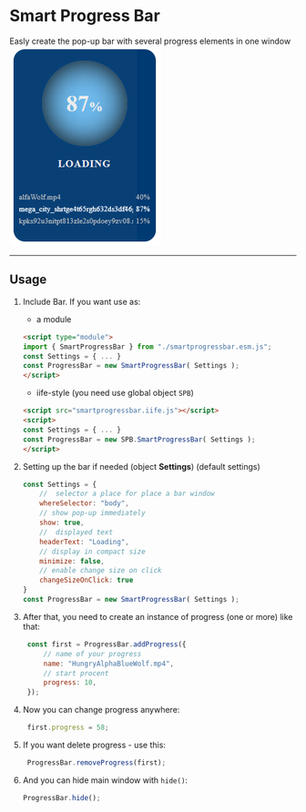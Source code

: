 # Smart Progress Bar
Easly create the pop-up bar with several progress elements in one window
![alt-текст](https://github.com/GaronCode/smart-progress-bar/blob/217bc7d59539d806ed4933deac4648d3037a73ae/docs/img/preview.png?raw=true "Текст заголовка логотипа 1")
***
## Usage
1. Include Bar.
    If you want use as:
   -  a module
    ```html
    <script type="module">
    import { SmartProgressBar } from "./smartprogressbar.esm.js";
    const Settings = { ... }
    const ProgressBar = new SmartProgressBar( Settings );
    </script>
    ```
    - iife-style (you need use global object `SPB`)
    ```html
    <script src="smartprogressbar.iife.js"></script>
    <script>
    const Settings = { ... }
    const ProgressBar = new SPB.SmartProgressBar( Settings );
    </script>
    ```
2. Setting up the bar if needed (object **Settings**)
   (default settings)
    ```js
    const Settings = {
        //  selector a place for place a bar window
        whereSelector: "body", 
        // show pop-up immediately
        show: true, 
        //  displayed text
        headerText: "Loading",
        // display in compact size
        minimize: false,
        // enable change size on click
        changeSizeOnClick: true
    }
    const ProgressBar = new SmartProgressBar( Settings );
    ```

3. After that, you need to create an instance of progress (one or more) like that:
   ```js
    const first = ProgressBar.addProgress({
        // name of your progress
        name: "HungryAlphaBlueWolf.mp4",
        // start procent
        progress: 10,
    });
   ```
4. Now you can change progress anywhere:
   ```js
    first.progress = 58;
   ```
5. If you want delete progress - use this:
   ```js
    ProgressBar.removeProgress(first);
    ```
6. And you can hide main window with `hide()`:
   ```js
   ProgressBar.hide();
   ```